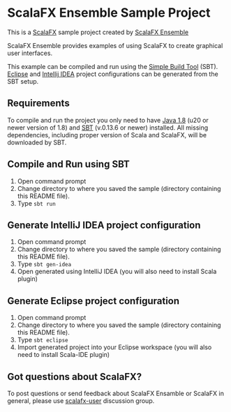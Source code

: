 ScalaFX Ensemble Sample Project
===============================

This is a [ScalaFX](http://scalafx.org) sample project created by
[ScalaFX Ensemble](http://jugchennai.github.com/scalafx-ensemble/)

ScalaFX Ensemble provides examples of using ScalaFX to create graphical user interfaces.

This example can be compiled and run using the [Simple Build Tool](http://www.scala-sbt.org/) (SBT).
[Eclipse](http://www.eclipse.org) and [Intellij IDEA](http://www.jetbrains.com/idea/)
project configurations can be generated from the SBT setup.


Requirements
------------

To compile and run the project you only need to have
[Java 1.8](http://www.oracle.com/technetwork/java/javase/downloads/index.html)
(u20 or newer version of 1.8) and [SBT](http://www.scala-sbt.org/) (v.0.13.6 or newer) installed.
All missing dependencies, including proper version of Scala and ScalaFX, will be downloaded by SBT.


Compile and Run using SBT
-------------------------

1. Open command prompt
2. Change directory to where you saved the sample (directory containing this README file).
3. Type `sbt run`


Generate IntelliJ IDEA project configuration
--------------------------------------------

1. Open command prompt
2. Change directory to where you saved the sample (directory containing this README file).
3. Type `sbt gen-idea`
4. Open generated using IntelliJ IDEA (you will also need to install Scala plugin)


Generate Eclipse project configuration
--------------------------------------

1. Open command prompt
2. Change directory to where you saved the sample (directory containing this README file).
3. Type `sbt eclipse`
4. Import generated project into your Eclipse workspace (you will also need to install Scala-IDE plugin)


Got questions about ScalaFX?
----------------------------

To post questions or send feedback about ScalaFX Ensamble or ScalaFX in general, please use
[scalafx-user](https://groups.google.com/forum/?fromgroups#!forum/scalafx-users) discussion group.

